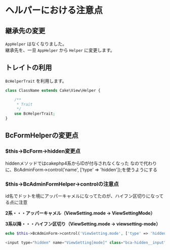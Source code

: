 # ヘルパーにおける注意点

## 継承先の変更

`AppHelper` はなくなりました。  
継承先を、一旦 `AppHelper` から `Helper` に変更します。

## トレイトの利用

`BcHelperTrait` を利用します。

```php
class ClassName extends Cake\View\Helper {

    /**
     * Trait
     */
    use BcHelperTrait;
}    
```

## BcFormHelperの変更点
### $this->BcForm->hidden変更点

hiddenメソッドではcakephp4系からIDが付与されなくなった
なので代わりに、BcAdminForm->control('name', ['type' => 'hidden']);を使うようにする
### $this->BcAdminFormHelper->controlの注意点

id名でドットを境にアッパーキャメルになってたのが、ハイフン区切りになってる点に注意

**2系・・・アッパーキャメル（ViewSetting.mode → ViewSettingMode）**

**3系以降・・・ハイフン区切り（ViewSetting.mode → viewsetting-mode）**

```php
echo $this->BcAdminForm->control('ViewSetting.mode', ['type' => 'hidden', 'value' => 'index']);

<input type="hidden" name="ViewSetting[mode]" class="bca-hidden__input" id="viewsetting-mode" value="index">
```
